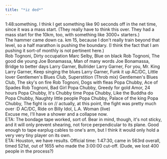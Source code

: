```yaml
---
title: "*iz ded*"
---
```


<p>1:48:something. I think I get something like 90 seconds off in the net time, since it was a mass start. (They really have to think this over. They had a mass start for the 10km, too, with something like 3000+ starters.)
<br/>
The hammer came down ca. km 15, because I don't really train beyond that level, so a half marathon is pushing the boundary. (I think the fact that I am pushing it sort-of monthly is not pertinent here.)
<br/>
<lj-cut text="Music">
Rob Tognoni, Dirty occupation
Marc Selby, Blue on black
Rob Tognoni, The good die young
Joe Bonamassa, Man of many words
Joe Bonamassa, Bridge to better days
Larry Garner, Bullrider
Larry Garner, For you, Mr. King
Larry Garner, Keep singing the blues
Larry Garner, Funk it up
AC/DC, Little lover
Gentlemen's Blues Club, Superstition (Throb mix)
Gentlemen's Blues Club, The sky's on fire
Rob Tognoni, Dogs with fleas
Popa Chubby, Ace of Spades
Rob Tognoni, Bad Girl
Popa Chubby, Greedy for gold
Amor, 24 hours
Popa Chubby, It's Chubby time
Popa Chubby, Like the Buddha do
Popa Chubby, Naughty little people
Popa Chubby, Palace of the king
Popa Chubby, The fight is on // actually, at this point, the fight was pretty much over :D
AC/DC, Ride on
Billy Idol, L.A. Woman (live)
</lj-cut>
<br/>
Excuse me, I'll have a shower and a collapse now.
<br/>
ETA: The bondage tape worked, sort of. Bear in mind, though, it's not sticky, and it will only prevent shearing, not force perpendicular to its plane. Good enough to tape earplug cables to one's arm, but I think it would only hold a very very tiny player on its own.
<br/>
ETA: Houston, we have results. Official time: 1:47:30, came in 563rd overall, timed 521st, out of 1655 who made the 3:00:00 cut-off. (Dude, we lost 400 people in the process?)</p>
